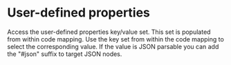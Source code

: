 
# User-defined properties

Access the user-defined properties key/value set. This set is populated from within code mapping. Use the key set from within the code mapping to select the corresponding value. If the value is JSON parsable you can add the "#json" suffix to target JSON nodes.